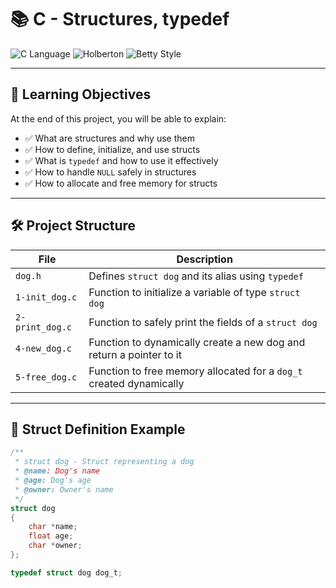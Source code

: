 # 📚  C - Structures, typedef

![C Language](https://img.shields.io/badge/C-Programming-blue)
![Holberton](https://img.shields.io/badge/Holberton-Project-red)
![Betty Style](https://img.shields.io/badge/Code%20Style-Betty-ff69b4.svg)

---

## 🧠 Learning Objectives

At the end of this project, you will be able to explain:

- ✅ What are structures and why use them
- ✅ How to define, initialize, and use structs
- ✅ What is `typedef` and how to use it effectively
- ✅ How to handle `NULL` safely in structures
- ✅ How to allocate and free memory for structs

---

## 🛠️ Project Structure

| File            | Description                                                                 |
|-----------------|-----------------------------------------------------------------------------|
| `dog.h`         | Defines `struct dog` and its alias using `typedef`                         |
| `1-init_dog.c`  | Function to initialize a variable of type `struct dog`                     |
| `2-print_dog.c` | Function to safely print the fields of a `struct dog`                      |
| `4-new_dog.c`   | Function to dynamically create a new dog and return a pointer to it        |
| `5-free_dog.c`  | Function to free memory allocated for a `dog_t` created dynamically        |

---

## 🐾 Struct Definition Example

```c
/**
 * struct dog - Struct representing a dog
 * @name: Dog's name
 * @age: Dog's age
 * @owner: Owner's name
 */
struct dog
{
    char *name;
    float age;
    char *owner;
};

typedef struct dog dog_t;
